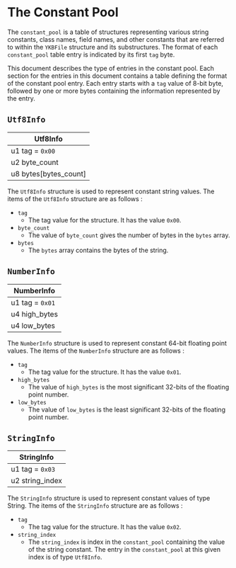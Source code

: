 # The Constant Pool

The `constant_pool` is a table of structures representing various string constants, class names, field names, and other
constants that are referred to within the `YKBFile` structure and its substructures. The format of each `constant_pool`
table entry is indicated by its first `tag` byte.

This document describes the type of entries in the constant pool. Each section for the entries in this document contains
a table defining the format of the constant pool entry. Each entry starts with a `tag` value of 8-bit byte, followed by
one or more bytes containing the information represented by the entry.

## `Utf8Info`

| Utf8Info              |
|-----------------------|
| u1 tag = `0x00`       |
| u2 byte_count         |
| u8 bytes[bytes_count] |

The `Utf8Info` structure is used to represent constant string values. The items of the `Utf8Info` structure are as
follows :

- `tag`
    - The tag value for the structure. It has the value `0x00`.
- `byte_count`
    - The value of `byte_count` gives the number of bytes in the `bytes` array.
- `bytes`
    - The `bytes` array contains the bytes of the string.

## `NumberInfo`

| NumberInfo      |
|-----------------|
| u1 tag = `0x01` |
| u4 high_bytes   |
| u4 low_bytes    |

The `NumberInfo` structure is used to represent constant 64-bit floating point values. The items of the `NumberInfo`
structure are as follows :

- `tag`
    - The tag value for the structure. It has the value `0x01`.
- `high_bytes`
    - The value of `high_bytes` is the most significant 32-bits of the floating point number.
- `low_bytes`
    - The value of `low_bytes` is the least significant 32-bits of the floating point number.

## `StringInfo`

| StringInfo      |
|-----------------|
| u1 tag = `0x03` |
| u2 string_index |

The `StringInfo` structure is used to represent constant values of type String. The items of the `StringInfo` structure
are as follows :

- `tag`
    - The tag value for the structure. It has the value `0x02`.
- `string_index`
    - The `string_index` is index in the `constant_pool` containing the value of the string constant. The entry in
      the `constant_pool` at this given index is of type `Utf8Info`.
